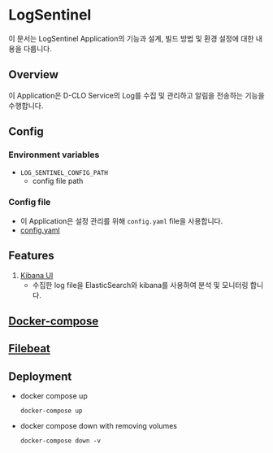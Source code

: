 # LogSentinel

이 문서는 LogSentinel Application의 기능과 설계, 빌드 방법 및 환경 설정에 대한 내용을 다룹니다.

## Overview

이 Application은 D-CLO Service의 Log를 수집 및 관리하고 알림을 전송하는 기능을 수행합니다.

## Config

### Environment variables

- `LOG_SENTINEL_CONFIG_PATH`
    - config file path

### Config file

- 이 Application은 설정 관리를 위해 `config.yaml` file을 사용합니다.
- [config.yaml](./docs/configuration.md)

## Features

1. [Kibana UI](http://localhost:5601)
    - 수집한 log file을 ElasticSearch와 kibana를 사용하여 분석 및 모니터링 합니다.

## [Docker-compose](./docs/docker_compose.md)

## [Filebeat](./docs/filebeat.md)

## Deployment

- docker compose up
  ```shell
  docker-compose up
    ```
- docker compose down with removing volumes
    ```shell
    docker-compose down -v
    ```